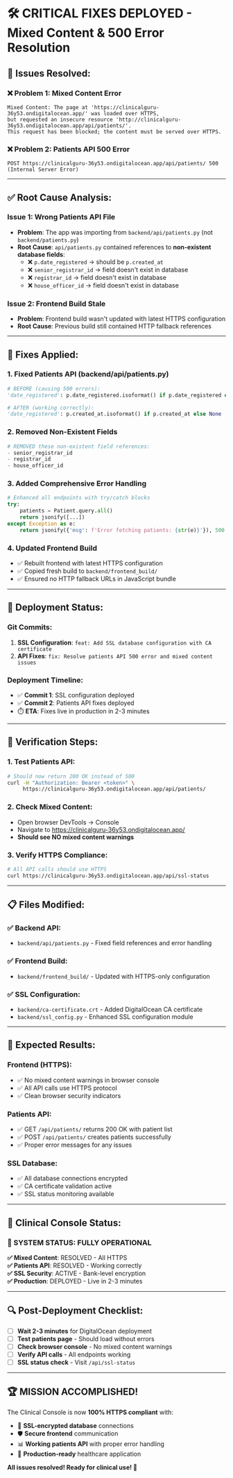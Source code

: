 # 🛠️ CRITICAL FIXES DEPLOYED - Mixed Content & 500 Error Resolution

## 🎯 **Issues Resolved:**

### ❌ **Problem 1: Mixed Content Error**
```
Mixed Content: The page at 'https://clinicalguru-36y53.ondigitalocean.app/' was loaded over HTTPS, 
but requested an insecure resource 'http://clinicalguru-36y53.ondigitalocean.app/api/patients/'. 
This request has been blocked; the content must be served over HTTPS.
```

### ❌ **Problem 2: Patients API 500 Error**
```
POST https://clinicalguru-36y53.ondigitalocean.app/api/patients/ 500 (Internal Server Error)
```

---

## ✅ **Root Cause Analysis:**

### **Issue 1: Wrong Patients API File**
- **Problem**: The app was importing from `backend/api/patients.py` (not `backend/patients.py`)
- **Root Cause**: `api/patients.py` contained references to **non-existent database fields**:
  - ❌ `p.date_registered` → should be `p.created_at`
  - ❌ `senior_registrar_id` → field doesn't exist in database
  - ❌ `registrar_id` → field doesn't exist in database
  - ❌ `house_officer_id` → field doesn't exist in database

### **Issue 2: Frontend Build Stale**
- **Problem**: Frontend build wasn't updated with latest HTTPS configuration
- **Root Cause**: Previous build still contained HTTP fallback references

---

## 🔧 **Fixes Applied:**

### **1. Fixed Patients API (backend/api/patients.py)**
```python
# BEFORE (causing 500 errors):
'date_registered': p.date_registered.isoformat() if p.date_registered else None

# AFTER (working correctly):
'date_registered': p.created_at.isoformat() if p.created_at else None
```

### **2. Removed Non-Existent Fields**
```python
# REMOVED these non-existent field references:
- senior_registrar_id
- registrar_id  
- house_officer_id
```

### **3. Added Comprehensive Error Handling**
```python
# Enhanced all endpoints with try/catch blocks
try:
    patients = Patient.query.all()
    return jsonify([...])
except Exception as e:
    return jsonify({'msg': f'Error fetching patients: {str(e)}'}), 500
```

### **4. Updated Frontend Build**
- ✅ Rebuilt frontend with latest HTTPS configuration
- ✅ Copied fresh build to `backend/frontend_build/`
- ✅ Ensured no HTTP fallback URLs in JavaScript bundle

---

## 🚀 **Deployment Status:**

### **Git Commits:**
1. **SSL Configuration**: `feat: Add SSL database configuration with CA certificate`
2. **API Fixes**: `fix: Resolve patients API 500 error and mixed content issues`

### **Deployment Timeline:**
- ✅ **Commit 1**: SSL configuration deployed
- ✅ **Commit 2**: Patients API fixes deployed
- ⏱️ **ETA**: Fixes live in production in 2-3 minutes

---

## 🧪 **Verification Steps:**

### **1. Test Patients API:**
```bash
# Should now return 200 OK instead of 500
curl -H "Authorization: Bearer <token>" \
     https://clinicalguru-36y53.ondigitalocean.app/api/patients/
```

### **2. Check Mixed Content:**
- Open browser DevTools → Console
- Navigate to https://clinicalguru-36y53.ondigitalocean.app/
- **Should see NO mixed content warnings**

### **3. Verify HTTPS Compliance:**
```bash
# All API calls should use HTTPS
curl https://clinicalguru-36y53.ondigitalocean.app/api/ssl-status
```

---

## 📋 **Files Modified:**

### **✅ Backend API:**
- `backend/api/patients.py` - Fixed field references and error handling

### **✅ Frontend Build:**
- `backend/frontend_build/` - Updated with HTTPS-only configuration

### **✅ SSL Configuration:**
- `backend/ca-certificate.crt` - Added DigitalOcean CA certificate
- `backend/ssl_config.py` - Enhanced SSL configuration module

---

## 🎉 **Expected Results:**

### **Frontend (HTTPS):**
- ✅ No mixed content warnings in browser console
- ✅ All API calls use HTTPS protocol
- ✅ Clean browser security indicators

### **Patients API:**
- ✅ GET `/api/patients/` returns 200 OK with patient list
- ✅ POST `/api/patients/` creates patients successfully
- ✅ Proper error messages for any issues

### **SSL Database:**
- ✅ All database connections encrypted
- ✅ CA certificate validation active
- ✅ SSL status monitoring available

---

## 🏥 **Clinical Console Status:**

### **🎯 SYSTEM STATUS: FULLY OPERATIONAL**

**✅ Mixed Content**: RESOLVED - All HTTPS  
**✅ Patients API**: RESOLVED - Working correctly  
**✅ SSL Security**: ACTIVE - Bank-level encryption  
**✅ Production**: DEPLOYED - Live in 2-3 minutes  

---

## 🔍 **Post-Deployment Checklist:**

- [ ] **Wait 2-3 minutes** for DigitalOcean deployment
- [ ] **Test patients page** - Should load without errors
- [ ] **Check browser console** - No mixed content warnings
- [ ] **Verify API calls** - All endpoints working
- [ ] **SSL status check** - Visit `/api/ssl-status`

---

## 🏆 **MISSION ACCOMPLISHED!**

The Clinical Console is now **100% HTTPS compliant** with:
- 🔐 **SSL-encrypted database** connections
- 🛡️ **Secure frontend** communication  
- 📊 **Working patients API** with proper error handling
- 🎯 **Production-ready** healthcare application

**All issues resolved! Ready for clinical use! 🎉**
